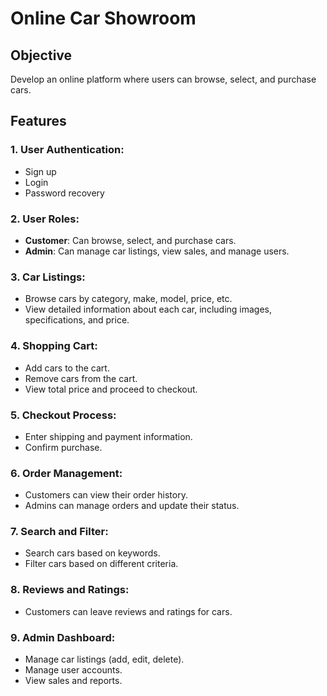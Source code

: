 # Online Car Showroom

## Objective

Develop an online platform where users can browse, select, and purchase cars.

## Features

### 1. User Authentication:
- Sign up
- Login
- Password recovery

### 2. User Roles:
- **Customer**: Can browse, select, and purchase cars.
- **Admin**: Can manage car listings, view sales, and manage users.

### 3. Car Listings:
- Browse cars by category, make, model, price, etc.
- View detailed information about each car, including images, specifications, and price.

### 4. Shopping Cart:
- Add cars to the cart.
- Remove cars from the cart.
- View total price and proceed to checkout.

### 5. Checkout Process:
- Enter shipping and payment information.
- Confirm purchase.

### 6. Order Management:
- Customers can view their order history.
- Admins can manage orders and update their status.

### 7. Search and Filter:
- Search cars based on keywords.
- Filter cars based on different criteria.

### 8. Reviews and Ratings:
- Customers can leave reviews and ratings for cars.

### 9. Admin Dashboard:
- Manage car listings (add, edit, delete).
- Manage user accounts.
- View sales and reports.
